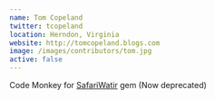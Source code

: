 ```yaml
---
name: Tom Copeland
twitter: tcopeland
location: Herndon, Virginia
website: http://tomcopeland.blogs.com
image: /images/contributors/tom.jpg 
active: false
---
```


Code Monkey for 
<a href="https://github.com/redsquirrel/safariwatir">SafariWatir</a> gem
(Now deprecated)
